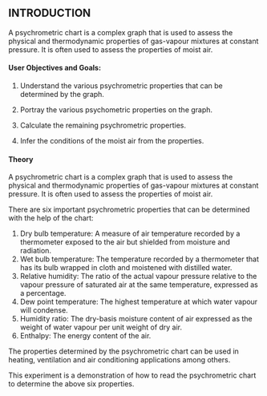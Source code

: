 ## INTRODUCTION<br>

A psychrometric chart is a complex graph that is used to assess the physical and thermodynamic properties of gas-vapour mixtures at constant pressure. It is often used to assess the properties of moist air.<br>

#### User Objectives and Goals:<br>

1. Understand the various psychrometric properties that can be determined by the graph.

2. Portray the various psychometric properties on the graph.

3. Calculate the remaining psychrometric properties.

4. Infer the conditions of the moist air from the properties.



#### Theory<br>

A psychrometric chart is a complex graph that is used to assess the physical and thermodynamic properties of gas-vapour mixtures at constant pressure. It is often used to assess the properties of moist air.<br>

There are six important psychrometric properties that can be determined with the help of the chart:

1. Dry bulb temperature: A measure of air temperature recorded by a thermometer exposed to the air but shielded from moisture and radiation.<br>
2. Wet bulb temperature: The temperature recorded by a thermometer that has its bulb wrapped in cloth and moistened with distilled water.<br>
3. Relative humidity: The ratio of the actual vapour pressure relative to the vapour pressure of saturated air at the same temperature, expressed as a percentage.<br>
4. Dew point temperature: The highest temperature at which water vapour will condense.<br>
5. Humidity ratio: The dry-basis moisture content of air expressed as the weight of water vapour per unit weight of dry air.
6. Enthalpy: The energy content of the air.<br>

The properties determined by the psychrometric chart can be used in heating, ventilation and air conditioning applications among others.<br>

This experiment is a demonstration of how to read the psychrometric chart to determine the above six properties.
